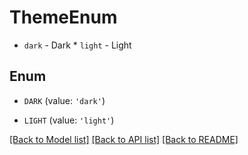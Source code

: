 # ThemeEnum

* `dark` - Dark * `light` - Light

## Enum

* `DARK` (value: `'dark'`)

* `LIGHT` (value: `'light'`)

[[Back to Model list]](../README.md#documentation-for-models) [[Back to API list]](../README.md#documentation-for-api-endpoints) [[Back to README]](../README.md)


